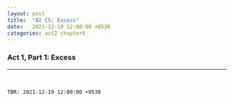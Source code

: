 ```yaml
--- 
layout: post
title:  "A2 C5: Excess"
date:   2021-12-19 12:00:00 +0530
categories: act2 chapter5
---
```

### Act 1, Part 1: Excess

<!--more-->

---
&nbsp;




`TBR: 2021-12-19 12:00:00 +0530`
